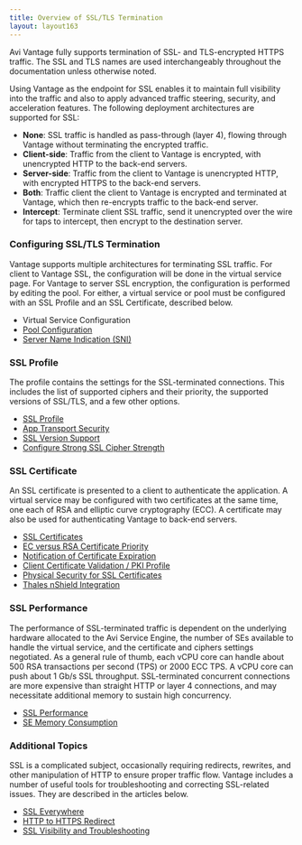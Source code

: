 ```yaml
---
title: Overview of SSL/TLS Termination
layout: layout163
---
```

Avi Vantage fully supports termination of SSL- and TLS-encrypted HTTPS traffic. The SSL and TLS names are used interchangeably throughout the documentation unless otherwise noted.

Using Vantage as the endpoint for SSL enables it to maintain full visibility into the traffic and also to apply advanced traffic steering, security, and acceleration features. The following deployment architectures are supported for SSL:

* **None**: SSL traffic is handled as pass-through (layer 4), flowing through Vantage without terminating the encrypted traffic.
* **Client-side**: Traffic from the client to Vantage is encrypted, with unencrypted HTTP to the back-end servers.
* **Server-side**: Traffic from the client to Vantage is unencrypted HTTP, with encrypted HTTPS to the back-end servers.
* **Both**: Traffic client the client to Vantage is encrypted and terminated at Vantage, which then re-encrypts traffic to the back-end server.
* **Intercept**:  Terminate client SSL traffic, send it unencrypted over the wire for taps to intercept, then encrypt  to the destination server. 

 

### Configuring SSL/TLS Termination

Vantage supports multiple architectures for terminating SSL traffic.  For client to Vantage SSL, the configuration will be done in the virtual service page.  For Vantage to server SSL encryption, the configuration is performed by editing the pool. For either, a virtual service or pool must be configured with an SSL Profile and an SSL Certificate, described below.

* Virtual Service Configuration
* <a href="{% vpath %}/configuration-guide/applications/pools/">Pool Configuration</a>
* <a href="{% vpath %}/server-name-indication">Server Name Indication (SNI)</a>

 

### SSL Profile

The profile contains the settings for the SSL-terminated connections.  This includes the list of supported ciphers and their priority, the supported versions of SSL/TLS, and a few other options.

* <a href="{% vpath %}/ssl-tls-profile">SSL Profile</a>
* <a href="{% vpath %}/app-transport-security">App Transport Security</a>
* <a href="{% vpath %}/ssl-tls-version-support">SSL Version Support</a>
* <a href="{% vpath %}/configure-stronger-ssl-cipher-strength">Configure Strong SSL Cipher Strength</a>

 

### SSL Certificate

An SSL certificate is presented to a client to authenticate the application.  A virtual service may be configured with two certificates at the same time, one each of RSA and elliptic curve cryptography (ECC).  A certificate may also be used for authenticating Vantage to back-end servers.

* <a href="{% vpath %}/ssl-certificates">SSL Certificates</a>
* <a href="{% vpath %}/ecc-versus-rsa-certificate-priority">EC versus RSA Certificate Priority</a>
* <a href="{% vpath %}/notification-of-ssl-certificate-expiration">Notification of Certificate Expiration</a>
* <a href="{% vpath %}/client-ssl-certificate-validation">Client Certificate Validation / PKI Profile</a>
* <a href="{% vpath %}/physical-security-for-ssl-keys">Physical Security for SSL Certificates</a>
* <a href="{% vpath %}/thales-nshield-integration-2">Thales nShield Integration</a>

 

### SSL Performance

The performance of SSL-terminated traffic is dependent on the underlying hardware allocated to the Avi Service Engine, the number of SEs available to handle the virtual service, and the certificate and ciphers settings negotiated. As a general rule of thumb, each vCPU core can handle about 500 RSA transactions per second (TPS) or 2000 ECC TPS.  A vCPU core can push about 1 Gb/s SSL throughput.  SSL-terminated concurrent connections are more expensive than straight HTTP or layer 4 connections, and may necessitate additional memory to sustain high concurrency.

* <a href="{% vpath %}/ssl-performance">SSL Performance</a>
* <a href="{% vpath %}/se-memory-consumption">SE Memory Consumption</a>

 

### Additional Topics

SSL is a complicated subject, occasionally requiring redirects, rewrites, and other manipulation of HTTP to ensure proper traffic flow. Vantage includes a number of useful tools for troubleshooting and correcting SSL-related issues. They are described in the articles below.

* <a href="{% vpath %}/ssl-everywhere">SSL Everywhere</a>
* <a href="{% vpath %}/redirect-http-to-https">HTTP to HTTPS Redirect</a>
* <a href="{% vpath %}/ssl-visibility-and-troubleshooting">SSL Visibility and Troubleshooting</a>